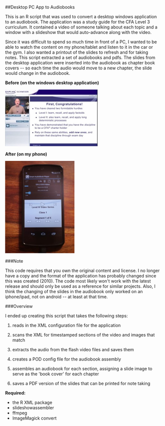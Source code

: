 ##Desktop PC App to Audiobooks

This is an R script that was used to convert a desktop windows application to an audiobook.  The application was a study guide for the CFA Level 3 curriculum.  It contained a video of someone talking about each topic and a window with a slideshow that would auto-advance along with the video.

Since it was difficult to spend so much time in front of a PC, I wanted to be able to watch the content on my phone/tablet and listen to it in the car or the gym.  I also wanted a printout of the slides to refresh and for taking notes.  This script extracted a set of audiobooks and pdfs.  The slides from the desktop application were inserted into the audiobook as chapter book covers -- so each time the audio would move to a new chapter, the slide would change in the audiobook.

**Before (on the windows desktop application)**

![Alt text](/before.jpg "Before -- screenshot from desktop pc application")

**After (on my phone)**

![Alt text](/after.jpg "After -- from my phone")



###Note

This code requires that you own the original content and license.  I no longer have a copy and the format of the application has probably changed since this was created (2010).  The code most likely won't work with the latest release and should only be used as a reference for similar projects.  Also, I think the changing of the slides in the audiobook only worked on an iphone/ipad, not on android -- at least at that time.

###Overview

I ended up creating this script that takes the following steps:

1. reads in the XML configuration file for the application

2. scans the XML for timestamped sections of the video and images that match

3. extracts the audio from the flash video files and saves them 

4. creates a POD config file for the audiobook assembly

5. assembles an audiobook for each section, assigning a slide image to serve as the 'book cover' for each chapter

6. saves a PDF version of the slides that can be printed for note taking

**Required:**
- the R XML package
- slideshowassembler
- ffmpeg
- ImageMagick convert





